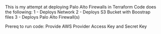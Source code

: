 This is my attempt at deploying Palo Alto Firewalls in Terraform
Code does the following:
1 - Deploys Network
2 - Deploys S3 Bucket with Boostrap files
3 - Deploys Palo Alto Firewall(s)

Prereq to run code:
Provide AWS Provider Access Key and Secret Key

